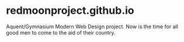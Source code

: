 # redmoonproject.github.io
Aquent/Gymnasium Modern Web Design project.
Now is the time for all good men to come to the aid of their country.
